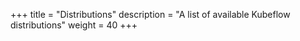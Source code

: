 +++
title = "Distributions"
description = "A list of available Kubeflow distributions"
weight = 40
+++

